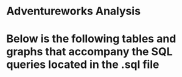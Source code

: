 # Adventureworks Analysis
# Below is the following tables and graphs that accompany the SQL queries located in the .sql file

